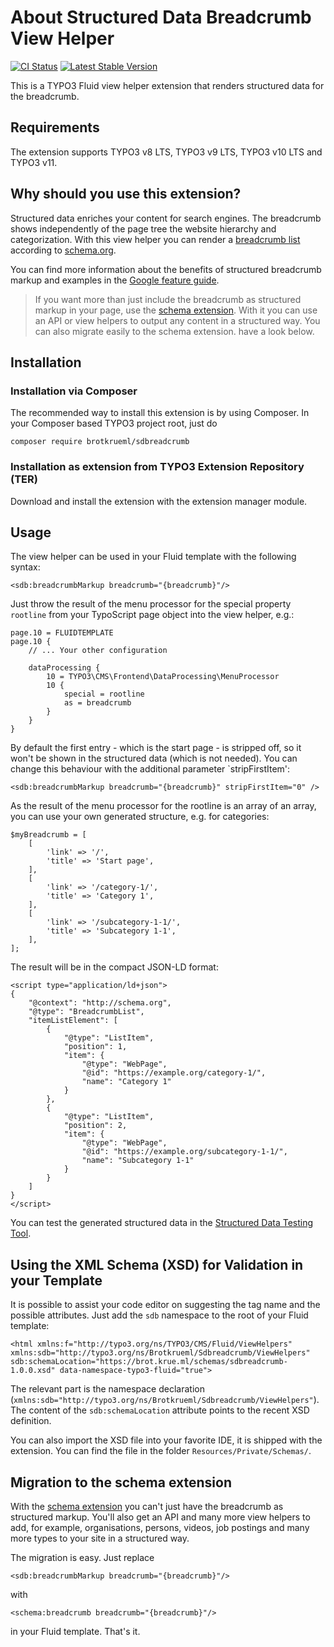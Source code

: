 # About Structured Data Breadcrumb View Helper

[![CI Status](https://github.com/brotkrueml/sdbreadcrumb/workflows/CI/badge.svg?branch=master)](https://github.com/brotkrueml/sdbreadcrumb/actions?query=workflow%3ACI)
[![Latest Stable Version](https://img.shields.io/packagist/v/brotkrueml/sdbreadcrumb.svg)](https://packagist.org/packages/brotkrueml/sdbreadcrumb)

This is a TYPO3 Fluid view helper extension that renders structured data for the breadcrumb.

## Requirements

The extension supports TYPO3 v8 LTS, TYPO3 v9 LTS, TYPO3 v10 LTS and TYPO3 v11.

## Why should you use this extension?

Structured data enriches your content for search engines.
The breadcrumb shows independently of the page tree the website hierarchy and categorization.
With this view helper you can render a [breadcrumb list](https://schema.org/BreadcrumbList) according to [schema.org](https://schema.org/).

You can find more information about the benefits of structured breadcrumb markup and examples in the [Google feature guide](https://developers.google.com/search/docs/data-types/breadcrumb).

> If you want more than just include the breadcrumb as structured markup in your page, use the [schema extension](https://github.com/brotkrueml/schema).
> With it you can use an API or view helpers to output any content in a structured way. You can also migrate easily to the schema extension. have a look below.

## Installation

### Installation via Composer

The recommended way to install this extension is by using Composer. In your Composer based TYPO3 project root, just do

    composer require brotkrueml/sdbreadcrumb

### Installation as extension from TYPO3 Extension Repository (TER)

Download and install the extension with the extension manager module.

## Usage

The view helper can be used in your Fluid template with the following syntax:

    <sdb:breadcrumbMarkup breadcrumb="{breadcrumb}"/>

Just throw the result of the menu processor for the special property `rootline` from your TypoScript page object into the view helper, e.g.:

    page.10 = FLUIDTEMPLATE
    page.10 {
        // ... Your other configuration

        dataProcessing {
            10 = TYPO3\CMS\Frontend\DataProcessing\MenuProcessor
            10 {
                special = rootline
                as = breadcrumb
            }
        }
    }

By default the first entry - which is the start page - is stripped off, so it won't be shown in the structured data (which is not needed).
You can change this behaviour with the additional parameter `stripFirstItem':

    <sdb:breadcrumbMarkup breadcrumb="{breadcrumb}" stripFirstItem="0" />

As the result of the menu processor for the rootline is an array of an array, you can use your own generated structure, e.g. for categories:

    $myBreadcrumb = [
        [
            'link' => '/',
            'title' => 'Start page',
        ],
        [
            'link' => '/category-1/',
            'title' => 'Category 1',
        ],
        [
            'link' => '/subcategory-1-1/',
            'title' => 'Subcategory 1-1',
        ],
    ];

The result will be in the compact JSON-LD format:

    <script type="application/ld+json">
    {
        "@context": "http://schema.org",
        "@type": "BreadcrumbList",
        "itemListElement": [
            {
                "@type": "ListItem",
                "position": 1,
                "item": {
                    "@type": "WebPage",
                    "@id": "https://example.org/category-1/",
                    "name": "Category 1"
                }
            },
            {
                "@type": "ListItem",
                "position": 2,
                "item": {
                    "@type": "WebPage",
                    "@id": "https://example.org/subcategory-1-1/",
                    "name": "Subcategory 1-1"
                }
            }
        ]
    }
    </script>

You can test the generated structured data in the [Structured Data Testing Tool](https://search.google.com/structured-data/testing-tool).

## Using the XML Schema (XSD) for Validation in your Template

It is possible to assist your code editor on suggesting the tag name and the possible attributes.
Just add the `sdb` namespace to the root of your Fluid template:

    <html xmlns:f="http://typo3.org/ns/TYPO3/CMS/Fluid/ViewHelpers" xmlns:sdb="http://typo3.org/ns/Brotkrueml/Sdbreadcrumb/ViewHelpers" sdb:schemaLocation="https://brot.krue.ml/schemas/sdbreadcrumb-1.0.0.xsd" data-namespace-typo3-fluid="true">

The relevant part is the namespace declaration (`xmlns:sdb="http://typo3.org/ns/Brotkrueml/Sdbreadcrumb/ViewHelpers"`). The content of the `sdb:schemaLocation` attribute points to the recent XSD definition.

You can also import the XSD file into your favorite IDE, it is shipped with the extension. You can find the file in the folder `Resources/Private/Schemas/`.

## Migration to the schema extension

With the [schema extension](https://github.com/brotkrueml/schema) you can't just have the breadcrumb as structured markup. You'll also get an API and
many more view helpers to add, for example, organisations, persons, videos, job postings and many more types to your
site in a structured way.

The migration is easy. Just replace

    <sdb:breadcrumbMarkup breadcrumb="{breadcrumb}"/>

with

    <schema:breadcrumb breadcrumb="{breadcrumb}"/>

in your Fluid template. That's it.
